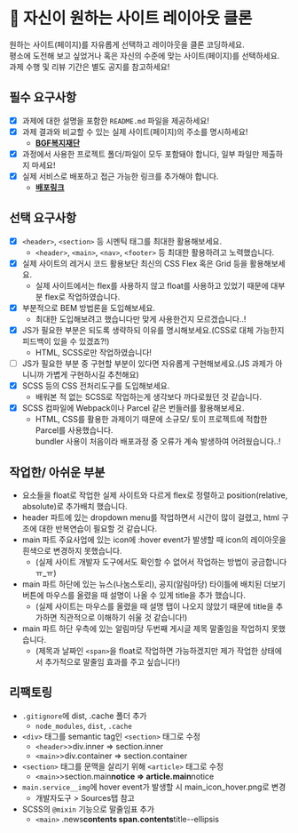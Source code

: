 # 👀 자신이 원하는 사이트 레이아웃 클론

원하는 사이트(페이지)를 자유롭게 선택하고 레이아웃을 클론 코딩하세요.  
평소에 도전해 보고 싶었거나 혹은 자신의 수준에 맞는 사이트(페이지)를 선택하세요.  
과제 수행 및 리뷰 기간은 별도 공지를 참고하세요!

## 필수 요구사항

- [x] 과제에 대한 설명을 포함한 `README.md` 파일을 제공하세요!
- [x] 과제 결과와 비교할 수 있는 실제 사이트(페이지)의 주소를 명시하세요!
  - **[BGF복지재단](http://www.bgfwelfare.or.kr/)**
- [x] 과정에서 사용한 프로젝트 폴더/파일이 모두 포함돼야 합니다, 일부 파일만 제출하지 마세요!
- [x] 실제 서비스로 배포하고 접근 가능한 링크를 추가해야 합니다.
  - **[배포링크](http://bgfwelfare-geumyeopyoon.netlify.app)**

## 선택 요구사항

- [x] `<header>`, `<section>` 등 시멘틱 태그를 최대한 활용해보세요.
  - `<header>`, `<main>`, `<nav>`, `<footer>` 등 최대한 활용하려고 노력했습니다.
- [x] 실제 사이트의 레거시 코드 활용보단 최신의 CSS Flex 혹은 Grid 등을 활용해보세요.
  - 실제 사이트에서는 flex를 사용하지 않고 float를 사용하고 있었기 때문에 대부분 flex로 작업하였습니다.
- [x] 부분적으로 BEM 방법론을 도입해보세요.
  - 최대한 도입해보려고 했습니다만 맞게 사용한건지 모르겠습니다..!
- [x] JS가 필요한 부분은 되도록 생략하되 이유를 명시해보세요.(CSS로 대체 가능한지 피드백이 있을 수 있겠죠?!)
  - HTML, SCSS로만 작업하였습니다!
- [ ] JS가 필요한 부분 중 구현할 부분이 있다면 자유롭게 구현해보세요.(JS 과제가 아니니까 가볍게 구현하시길 추천해요)
- [x] SCSS 등의 CSS 전처리도구를 도입해보세요.
  - 배워본 적 없는 SCSS로 작업하는게 생각보다 까다로웠던 것 같습니다.
- [x] SCSS 컴파일에 Webpack이나 Parcel 같은 번들러를 활용해보세요.
  - HTML, CSS를 활용한 과제이기 때문에 소규모/ 토이 프로젝트에 적합한 Parcel를 사용했습니다.  
    bundler 사용이 처음이라 배포과정 중 오류가 계속 발생하여 어려웠습니다..!

## 작업한/ 아쉬운 부분

- 요소들을 float로 작업한 실제 사이트와 다르게 flex로 정렬하고 position(relative, absolute)로 추가배치 했습니다.
- header 파트에 있는 dropdown menu를 작업하면서 시간이 많이 걸렸고, html 구조에 대한 반복연습이 필요할 것 같습니다.
- main 파트 주요사업에 있는 icon에 :hover event가 발생할 때 icon의 레이아웃을 흰색으로 변경하지 못했습니다.
  - (실제 사이트 개발자 도구에서도 확인할 수 없어서 작업하는 방법이 궁금합니다ㅠ\_ㅠ)
- main 파트 하단에 있는 뉴스(나눔스토리), 공지(알림마당) 타이틀에 배치된 더보기 버튼에 마우스를 올렸을 때 설명이 나올 수 있게 title을 추가 했습니다.
  - (실제 사이트는 마우스를 올렸을 때 설명 탭이 나오지 않았기 때문에 title을 추가하면 직관적으로 이해하기 쉬울 것 같습니다!)
- main 파트 하단 우측에 있는 알림마당 두번째 게시글 제목 말줄임을 작업하지 못했습니다.
  - (제목과 날짜인 `<span>`을 float로 작업하면 가능하겠지만 제가 작업한 상태에서 추가적으로 말줄임 효과를 주고 싶습니다!)

## 리팩토링

- `.gitignore`에 dist, .cache 폴더 추가
  - `node_modules`, `dist`, `.cache`
- `<div>` 태그를 semantic tag인 `<section>` 태그로 수정
  - `<header>`>div.inner => section.inner
  - `<main>`>div.container => section.container
- `<section>` 태그를 문맥을 살리기 위해 `<article>` 태그로 수정
  - `<main>`>section.main**notice => article.main**notice
- `main.service__img`에 hover event가 발생할 시 main_icon_hover.png로 변경
  - 개발자도구 > Sources탭 참고
- SCSS의 `@mixin` 기능으로 말줄임표 추가
  - `<main>` .news**contents span.contents**title--ellipsis
